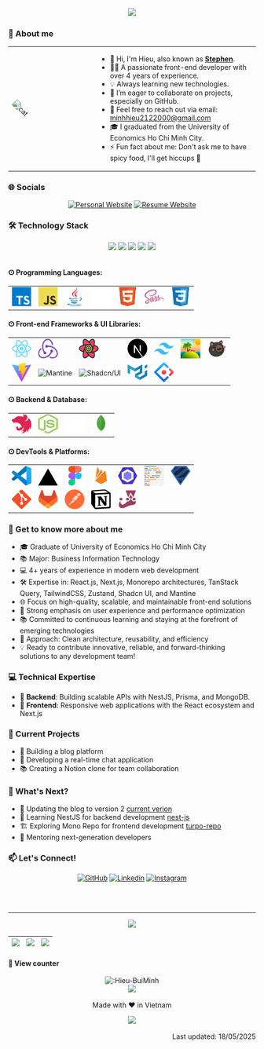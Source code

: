 <!--<div align='center'><img src="https://res.cloudinary.com/hieu-buiminh/image/upload/v1744691061/github-wall_nwpnm7.svg"/></div>-->
<!-- <div align='center'><img src="https://res.cloudinary.com/hieu-buiminh/image/upload/v1745836658/Frame_79_iq8kak.png"/></div> -->
<a href="https://hieu-buiminh.io.vn/" target="_blank" rel="me">
  <div align="center">
    <img src="https://res.cloudinary.com/hieu-buiminh/image/upload/v1747548479/Frame_93_rzkp9n.png" />
  </div>
</a>

<div align="center">

</div>

### 🔮 About me

<!-- <img align="right" width="300" src="https://64.media.tumblr.com/0ef33bc5da2302250e8e957b5d82b1dd/dd627f1450762e3c-62/s640x960/a8b1ac295bc748f3541f0aed7a5a85a365794bd2.gif"/> -->

<table>
<tr>
  <td width="35%">
    <img
      src="https://res.cloudinary.com/hieu-buiminh/image/upload/v1747550223/Group_42_1_o5wvbw.png"
      width="100%"
      alt="cat"
      style="object-fit: cover; transform: rotate(45deg);"
    />
</td>
<td width="65%">

- 👋 Hi, I'm Hieu, also known as **[Stephen](https://hieu-buiminh.io.vn/)**.
- 👨‍💻 A passionate front-end developer with over 4 years of experience.
- 💡 Always learning new technologies.
- 🌱 I’m eager to collaborate on projects, especially on GitHub.
- 📩 Feel free to reach out via email: [minhhieu2122000@gmail.com](minhhieu2122000@gmail.com)
- 🎓 I graduated from the University of Economics Ho Chi Minh City.
- ⚡ Fun fact about me: Don't ask me to have spicy food, I'll get hiccups 🥴

</td>
</tr>
</table>


### 🌐 Socials

<div align="center">

[![Personal Website](https://img.shields.io/badge/PersonalWebsite-FF1B2D?style=for-the-badge&logo=awesomelists&logoColor=white)](https://hieu-buiminh.io.vn/)
[![Resume Website](https://img.shields.io/badge/ResumeWebsite-6d4aff?style=for-the-badge&logo=readme&logoColor=white)](https://hieu-buiminh-resume.io.vn/)

</div>

### 🛠️ Technology Stack

<div align="center">
<img align="center" height="70" src="https://i.postimg.cc/CRJL1DKh/01.gif"/>
<img align="center" height="70" src="https://i.postimg.cc/68Bptztb/02.gif"/>
<img align="center" height="70" src="https://i.postimg.cc/yJd6SdJF/03.gif"/>
<img align="center" height="70" src="https://i.postimg.cc/GHFmW6ws/04.gif"/>
<img align="center" height="70" src="https://i.postimg.cc/GB5LPCY6/05.gif"/>
</div>
<br>

#### ⵙ Programming Languages:

<table align="center">
  <tr>
    <td><img src="https://raw.githubusercontent.com/Hieu-BuiMinh/Hieu-BuiMinh/bc415d2b19c31dbceef405fa3c2b6aa36cebe0c2/assets/tecks/TypeScript.svg" title="TypeScript" alt="TypeScript" width="40" height="40" /></td>
    <td><img src="https://raw.githubusercontent.com/Hieu-BuiMinh/Hieu-BuiMinh/1a706595efbd370e4d876f42af52eec39a724d5b/assets/tecks/JavaScript.svg" title="JavaScript" alt="JavaScript" width="40" height="40" /></td>
    <td><img src="https://raw.githubusercontent.com/Hieu-BuiMinh/Hieu-BuiMinh/1a706595efbd370e4d876f42af52eec39a724d5b/assets/tecks/Java.svg" title="Java" alt="Java" width="40" height="40" /></td>
    <td><img src="https://raw.githubusercontent.com/Hieu-BuiMinh/Hieu-BuiMinh/bc415d2b19c31dbceef405fa3c2b6aa36cebe0c2/assets/tecks/markdown.svg" title="Markdown" alt="Markdown" width="40" height="40" /></td>
    <td><img src="https://raw.githubusercontent.com/Hieu-BuiMinh/Hieu-BuiMinh/1a706595efbd370e4d876f42af52eec39a724d5b/assets/tecks/HTML5.svg" title="HTML5" alt="HTML5" width="40" height="40" /></td>
    <td><img src="https://raw.githubusercontent.com/Hieu-BuiMinh/Hieu-BuiMinh/1a706595efbd370e4d876f42af52eec39a724d5b/assets/tecks/Sass.svg" title="Sass" alt="Sass" width="40" height="40" /></td>
    <td><img src="https://raw.githubusercontent.com/Hieu-BuiMinh/Hieu-BuiMinh/1a706595efbd370e4d876f42af52eec39a724d5b/assets/tecks/CSS3.svg" title="CSS3" alt="CSS3" width="40" height="40" /></td>
  </tr>
</table>

#### ⵙ Front-end Frameworks & UI Libraries:

<table align="center">
  <tr>
    <td><img src="https://raw.githubusercontent.com/Hieu-BuiMinh/Hieu-BuiMinh/bc415d2b19c31dbceef405fa3c2b6aa36cebe0c2/assets/tecks/React.svg" title="React" alt="React" width="40" height="40" /></td>
    <td><img src="https://raw.githubusercontent.com/Hieu-BuiMinh/Hieu-BuiMinh/bc415d2b19c31dbceef405fa3c2b6aa36cebe0c2/assets/tecks/redux.svg" title="Redux" alt="Redux" width="40" height="40" /></td>
    <td><img src="https://raw.githubusercontent.com/Hieu-BuiMinh/Hieu-BuiMinh/bc415d2b19c31dbceef405fa3c2b6aa36cebe0c2/assets/tecks/reactquery.svg" title="React Query" alt="React Query" width="40" height="40" /></td>
    <td><img src="https://raw.githubusercontent.com/Hieu-BuiMinh/Hieu-BuiMinh/bc415d2b19c31dbceef405fa3c2b6aa36cebe0c2/assets/tecks/Next.js.svg" title="Next.js" alt="Next.js" width="40" height="40" /></td>
    <td><img src="https://raw.githubusercontent.com/Hieu-BuiMinh/Hieu-BuiMinh/bc415d2b19c31dbceef405fa3c2b6aa36cebe0c2/assets/tecks/Tailwind%20CSS.svg" title="Tailwind CSS" alt="Tailwind CSS" width="40" height="40" /></td>
    <td><img src="https://github.com/Hieu-BuiMinh/Hieu-BuiMinh/blob/main/assets/tecks/tanstack.png" title="TanStack" alt="TanStack" width="40" height="40"/></td>
    <td><img src="https://github.com/Hieu-BuiMinh/Hieu-BuiMinh/blob/main/assets/tecks/Zustand.png" title="Zustand" alt="Zustand" width="40" height="40"/></td>
  </tr>
  <tr>
    <td><img src="https://raw.githubusercontent.com/Hieu-BuiMinh/Hieu-BuiMinh/bc415d2b19c31dbceef405fa3c2b6aa36cebe0c2/assets/tecks/Vite.js.svg" title="Vite.js" alt="Vite.js" width="40" height="40" /></td>
    <td><img src="https://i.ibb.co/0jRPRP4c/Mantine.png" title="Mantine" alt="Mantine" width="40" height="40"/></td>
    <td><img src="https://i.ibb.co/R4BY9gCX/Shadcn.png" title="Shadcn/UI" alt="Shadcn/UI" width="40" height="40"/></td>
    <td><img src="https://raw.githubusercontent.com/Hieu-BuiMinh/Hieu-BuiMinh/58f235d745f5c54b6fc75e8a208a7d5843509f11/assets/tecks/Material%20UI.svg" title="Ant Design" alt="Ant Design" width="40" height="40" /></td>
    <td><img src="https://raw.githubusercontent.com/Hieu-BuiMinh/Hieu-BuiMinh/bc415d2b19c31dbceef405fa3c2b6aa36cebe0c2/assets/tecks/Ant%20Design.svg" title="Ant Design" alt="Ant Design" width="40" height="40" /></td>
  </tr>
</table>

#### ⵙ Backend & Database:

<table align="center">
  <tr>
    <td><img src="https://raw.githubusercontent.com/Hieu-BuiMinh/Hieu-BuiMinh/bc415d2b19c31dbceef405fa3c2b6aa36cebe0c2/assets/tecks/Nest.js.svg" title="Nest.js" alt="Nest.js" width="40" height="40" /></td>
    <td><img src="https://raw.githubusercontent.com/Hieu-BuiMinh/Hieu-BuiMinh/bc415d2b19c31dbceef405fa3c2b6aa36cebe0c2/assets/tecks/nodejs.svg" title="Node.js" alt="Node.js" width="40" height="40" /></td>
    <td><img src="https://raw.githubusercontent.com/Hieu-BuiMinh/Hieu-BuiMinh/bc415d2b19c31dbceef405fa3c2b6aa36cebe0c2/assets/tecks/prisma.svg" title="Prisma" alt="Prisma" width="40" height="40" /></td>
    <td><img src="https://raw.githubusercontent.com/Hieu-BuiMinh/Hieu-BuiMinh/bc415d2b19c31dbceef405fa3c2b6aa36cebe0c2/assets/tecks/MongoDB.svg" title="MongoDB" alt="MongoDB" width="40" height="40" /></td>
  </tr>
</table>

#### ⵙ DevTools & Platforms:

<table align="center">
  <tr>
    <td><img src="https://raw.githubusercontent.com/Hieu-BuiMinh/Hieu-BuiMinh/bc415d2b19c31dbceef405fa3c2b6aa36cebe0c2/assets/tecks/Visual%20Studio%20Code%20(VS%20Code).svg" title="VS Code" alt="VS Code" width="40" height="40" /></td>
    <td><img src="https://raw.githubusercontent.com/Hieu-BuiMinh/Hieu-BuiMinh/bc415d2b19c31dbceef405fa3c2b6aa36cebe0c2/assets/tecks/Vercel.svg" title="Vercel" alt="Vercel" width="40" height="40" /></td>
    <td><img src="https://raw.githubusercontent.com/Hieu-BuiMinh/Hieu-BuiMinh/bc415d2b19c31dbceef405fa3c2b6aa36cebe0c2/assets/tecks/Figma.svg" title="Figma" alt="Figma" width="40" height="40" /></td>
    <td><img src="https://raw.githubusercontent.com/Hieu-BuiMinh/Hieu-BuiMinh/1a706595efbd370e4d876f42af52eec39a724d5b/assets/tecks/Firebase.svg" title="Firebase" alt="Firebase" width="40" height="40" /></td>
    <td><img src="https://raw.githubusercontent.com/Hieu-BuiMinh/Hieu-BuiMinh/bc415d2b19c31dbceef405fa3c2b6aa36cebe0c2/assets/tecks/ESLint.svg" title="ESLint" alt="ESLint" width="40" height="40" /></td>
    <td><img src="https://raw.githubusercontent.com/Hieu-BuiMinh/Hieu-BuiMinh/bc415d2b19c31dbceef405fa3c2b6aa36cebe0c2/assets/tecks/prettier.svg" title="Prettier" alt="Prettier" width="40" height="40" /></td>
    <td><img src="https://raw.githubusercontent.com/Hieu-BuiMinh/Hieu-BuiMinh/bc415d2b19c31dbceef405fa3c2b6aa36cebe0c2/assets/tecks/zod.svg" title="Zod" alt="Zod" width="40" height="40" /></td>
  </tr>
  <tr>
    <td><img src="https://raw.githubusercontent.com/Hieu-BuiMinh/Hieu-BuiMinh/bc415d2b19c31dbceef405fa3c2b6aa36cebe0c2/assets/tecks/Git.svg" title="Git" alt="Git" width="40" height="40" /></td>
    <td><img src="https://raw.githubusercontent.com/Hieu-BuiMinh/Hieu-BuiMinh/bc415d2b19c31dbceef405fa3c2b6aa36cebe0c2/assets/tecks/GitLab.svg" title="GitLab" alt="GitLab" width="40" height="40" /></td>
    <td><img src="https://raw.githubusercontent.com/Hieu-BuiMinh/Hieu-BuiMinh/bc415d2b19c31dbceef405fa3c2b6aa36cebe0c2/assets/tecks/postman.svg" title="Postman" alt="Postman" width="40" height="40" /></td>
    <td><img src="https://raw.githubusercontent.com/Hieu-BuiMinh/Hieu-BuiMinh/bc415d2b19c31dbceef405fa3c2b6aa36cebe0c2/assets/tecks/notion.svg" title="Notion" alt="Notion" width="40" height="40" /></td>
    <td><img src="https://raw.githubusercontent.com/Hieu-BuiMinh/Hieu-BuiMinh/bc415d2b19c31dbceef405fa3c2b6aa36cebe0c2/assets/tecks/jest.svg" title="Jest" alt="Jest" width="40" height="40" /></td>
  </tr>
</table>

### 🎱 Get to know more about me

- 🎓 Graduate of University of Economics Ho Chi Minh City
- 📚 Major: Business Information Technology
- 💻 4+ years of experience in modern web development
- 🛠️ Expertise in: React.js, Next.js, Monorepo architectures, TanStack Query, TailwindCSS, Zustand, Shadcn UI, and Mantine
- 🌐 Focus on high-quality, scalable, and maintainable front-end solutions
- 🚀 Strong emphasis on user experience and performance optimization
- 📚 Committed to continuous learning and staying at the forefront of emerging technologies
- 🧩 Approach: Clean architecture, reusability, and efficiency
- 💡 Ready to contribute innovative, reliable, and forward-thinking solutions to any development team!

### 💻 Technical Expertise

- 🎯 **Backend**: Building scalable APIs with NestJS, Prisma, and MongoDB.
- 🎨 **Frontend**: Responsive web applications with the React ecosystem and Next.js

### 🚀 Current Projects

- 📝 Building a blog platform
- 💬 Developing a real-time chat application
- 📚 Creating a Notion clone for team collaboration

### 🎯 What's Next?
- 📝 Updating the blog to version 2 [current verion](https://hieu-buiminh.io.vn/)
- 📖 Learning NestJS for backend development [nest-js](https://nestjs.com/)
- 🏗️ Exploring Mono Repo for frontend development [turpo-repo](https://turborepo.com/docs)
- 🤝 Mentoring next-generation developers

### 📫 Let's Connect!

<div align="center">
  
[![GitHub](https://img.shields.io/badge/GitHub-100000?style=for-the-badge&logo=github&logoColor=white)](https://github.com/Hieu-BuiMinh)
[![Linkedin](https://img.shields.io/badge/LinkedIn-0077B5?style=for-the-badge&logo=linkedin&logoColor=white)](https://www.linkedin.com/in/minh-hieu-78a315208/)
[![Instagram](https://img.shields.io/badge/Instagram-E4405F?style=for-the-badge&logo=instagram&logoColor=white)](https://www.instagram.com/stephen.02.12/)

</div>

<br>
<br>

---

<div align="center">
  
  <img src="https://github-readme-activity-graph.vercel.app/graph?username=Hieu-BuiMinh&theme=github-compact&hide_border=true" />

  
|![](https://github-profile-summary-cards.vercel.app/api/cards/stats?username=Hieu-BuiMinh&theme=dracula)|![](https://github-profile-summary-cards.vercel.app/api/cards/repos-per-language?username=Hieu-BuiMinh&theme=dracula)|![](https://github-profile-summary-cards.vercel.app/api/cards/most-commit-language?username=Hieu-BuiMinh&theme=dracula)|
|-----|------|------|

</div>


#### 🧿 View counter
<div align='center'>
  <img src="https://count.getloli.com/@Hieu-BuiMinh?theme=3d-num" alt=":Hieu-BuiMinh" />
</div>

<div align='center'><img src="https://res.cloudinary.com/hieu-buiminh/image/upload/v1747548381/Frame_95_uxphsa.png"/></div>

<p align="center">Made with ❤️ in Vietnam</p>
<div align='center'><img width="50px" src="https://i.postimg.cc/zG7FM6kz/flag-for-flag-vietnam-svgrepo-com.png"/></div>

<p align="right">Last updated: 18/05/2025</p>
